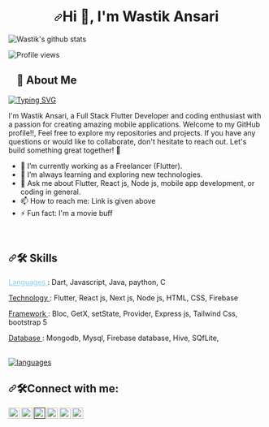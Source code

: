 <h1 align="center" dir="auto"><a id="user-content-hi--im-rahul" class="anchor" aria-hidden="true" tabindex="-1" href="#hi--im-rahul"><svg class="octicon octicon-link" viewBox="0 0 16 16" version="1.1" width="16" height="16" aria-hidden="true"><path d="m7.775 3.275 1.25-1.25a3.5 3.5 0 1 1 4.95 4.95l-2.5 2.5a3.5 3.5 0 0 1-4.95 0 .751.751 0 0 1 .018-1.042.751.751 0 0 1 1.042-.018 1.998 1.998 0 0 0 2.83 0l2.5-2.5a2.002 2.002 0 0 0-2.83-2.83l-1.25 1.25a.751.751 0 0 1-1.042-.018.751.751 0 0 1-.018-1.042Zm-4.69 9.64a1.998 1.998 0 0 0 2.83 0l1.25-1.25a.751.751 0 0 1 1.042.018.751.751 0 0 1 .018 1.042l-1.25 1.25a3.5 3.5 0 1 1-4.95-4.95l2.5-2.5a3.5 3.5 0 0 1 4.95 0 .751.751 0 0 1-.018 1.042.751.751 0 0 1-1.042.018 1.998 1.998 0 0 0-2.83 0l-2.5 2.5a1.998 1.998 0 0 0 0 2.83Z"></path></svg></a>Hi 👋, I'm Wastik Ansari</h1>

![Wastik's github stats](https://github-readme-stats.vercel.app/api?username=wastikansari&show_icons=true&theme=react)

![Profile views](https://komarev.com/ghpvc/?username=wastikansari&color=brightgreen)

<!-- About Me -->
<h2 dir="auto"><a id="user-content--about-me" class="anchor" aria-hidden="true" href="#-about-me"><svg class="octicon octicon-link" viewBox="0 0 16 16" version="1.1" width="16" height="16" aria-hidden="true"><path fill-rule="evenodd" d=""></path></svg></a><g-emoji class="g-emoji" alias="rocket" fallback-src="https://github.githubassets.com/images/icons/emoji/unicode/1f680.png">🚀</g-emoji> About Me</h2>

<!-- slider text -->
<a href="https://git.io/typing-svg"><img src="https://readme-typing-svg.herokuapp.com?font=Fira+Code&weight=500&size=23&pause=1000&color=F7DC04&width=460&lines=Mobile+App+Developer;Frontend+%26+Backend+Developer;+Always+exploring+new+technologies;Content+Creator+%26+Educator" alt="Typing SVG" /></a>
<p dir="auto">I'm Wastik Ansari, a Full Stack Flutter Developer and coding enthusiast with a passion for creating amazing mobile applications. Welcome to my GitHub profile!!, Feel free to explore my repositories and projects. If you have any questions or would like to collaborate, don't hesitate to reach out. Let's build something great together! 🌟</p>
        <ul>
            <li>🔭 I’m currently working as a Freelancer (Flutter)</span>.</li>
            <li>🌱 I’m always learning and exploring new technologies.</li>
            <li>💬 Ask me about Flutter, React js, Node js, mobile app development, or coding in general.</li>
            <li>📫 How to reach me: Link is given above</span></li>
            <li>⚡ Fun fact: <span>I'm a movie buff </span></li>
        </ul>
                               
<br> 



<!--   Skills Section-->
<h2 dir="auto"><a id="user-content--skills" class="anchor" aria-hidden="true" href="#-skills"><svg class="octicon octicon-link" viewBox="0 0 16 16" version="1.1" width="16" height="16" aria-hidden="true"><path fill-rule="evenodd" d="M7.775 3.275a.75.75 0 001.06 1.06l1.25-1.25a2 2 0 112.83 2.83l-2.5 2.5a2 2 0 01-2.83 0 .75.75 0 00-1.06 1.06 3.5 3.5 0 004.95 0l2.5-2.5a3.5 3.5 0 00-4.95-4.95l-1.25 1.25zm-4.69 9.64a2 2 0 010-2.83l2.5-2.5a2 2 0 012.83 0 .75.75 0 001.06-1.06 3.5 3.5 0 00-4.95 0l-2.5 2.5a3.5 3.5 0 004.95 4.95l1.25-1.25a.75.75 0 00-1.06-1.06l-1.25 1.25a2 2 0 01-2.83 0z"></path></svg></a><g-emoji class="g-emoji" alias="hammer_and_wrench" fallback-src="https://github.githubassets.com/images/icons/emoji/unicode/1f6e0.png">🛠</g-emoji> Skills</h2>
<p dir="auto" > <a href='https://' style="color: skyblue"> Languages </a>: Dart, Javascript, Java, paython, C </p> 
<p dir="auto"> <a href='https://'> Technology </a>: Flutter, React js, Next js, Node js, HTML, CSS, Firebase </p>
<p dir="auto">  <a href='https://'> Framework </a>: Bloc, GetX, setState, Provider, Express js, Tailwind Css, bootstrap 5 </p>
<p dir="auto"> <a href='https://'> Database </a>: Mongodb, Mysql, Firebase database, Hive, SQfLite,</p>
<br>


<!-- languages -->
<a href="https://codewithwastik.blogspot.com">
<img alt="languages" src="https://github-readme-stats.vercel.app/api/top-langs/?username=wastikansari&theme=github_dark&hide_border=true&hide=Jupyter%20Notebook,css,html,scss&layout=compact" />
</a>

<h2 dir="auto"><a id="user-content--skills" class="anchor" aria-hidden="true" href="#-skills"><svg class="octicon octicon-link" viewBox="0 0 16 16" version="1.1" width="16" height="16" aria-hidden="true"><path fill-rule="evenodd" d="M7.775 3.275a.75.75 0 001.06 1.06l1.25-1.25a2 2 0 112.83 2.83l-2.5 2.5a2 2 0 01-2.83 0 .75.75 0 00-1.06 1.06 3.5 3.5 0 004.95 0l2.5-2.5a3.5 3.5 0 00-4.95-4.95l-1.25 1.25zm-4.69 9.64a2 2 0 010-2.83l2.5-2.5a2 2 0 012.83 0 .75.75 0 001.06-1.06 3.5 3.5 0 00-4.95 0l-2.5 2.5a3.5 3.5 0 004.95 4.95l1.25-1.25a.75.75 0 00-1.06-1.06l-1.25 1.25a2 2 0 01-2.83 0z"></path></svg></a><g-emoji class="g-emoji" alias="hammer_and_wrench" fallback-src="https://github.githubassets.com/images/icons/emoji/unicode/1f6e0.png">🛠</g-emoji>Connect with me:</h2>


<!-- Website -->
<a href="https://codewithwastik.blogspot.com" rel="nofollow">
  <img align="left" alt="Website" width="22px" src="https://img.icons8.com/?size=256w&id=42909&format=png" data-canonical-src="https://cdn.jsdelivr.net/npm/simple-icons@v3/icons/linkedin.svg" style="max-width: 100%;">
</a>

<!-- Linkedin -->
<a href="https://in.linkedin.com/in/wastik-ansari-a15956188" rel="nofollow">
  <img align="left" alt="Linkdein" width="22px" src="https://img.icons8.com/?size=256&id=13930&format=png" data-canonical-src="https://cdn.jsdelivr.net/npm/simple-icons@v3/icons/linkedin.svg" style="max-width: 100%;">
</a>

<!-- YouTub -->
<a href="" rel="nofollow">
  <img align="left" alt="Youtube" width="22px" src="https://img.icons8.com/?size=256&id=19318&format=png" data-canonical-src="https://cdn.jsdelivr.net/npm/simple-icons@v3/icons/youtube.svg" style="max-width: 100%;">
</a>

<!-- Twitter Account -->
<a href="https://twitter.com/ansari_wastik" rel="nofollow">
  <img align="left" alt="Twitter" width="22px" src="https://img.icons8.com/?size=256&id=13963&format=png" data-canonical-src="https://cdn.jsdelivr.net/npm/simple-icons@v3/icons/twitter.svg" style="max-width: 100%;">
</a> 

<!-- GitGub Account -->
<a href="https://github.com/wastikansari">
  <img align="left" alt="Github" width="22px" src="https://cdn-icons-png.flaticon.com/512/270/270798.png" data-canonical-src="https://cdn.jsdelivr.net/npm/simple-icons@v3/icons/github.svg" style="max-width: 100%;">
</a>

<!-- Instagram Account -->
<a href="https://instagram.com/wastikansari/" >
  <img align="left" alt="Instagram" width="22px" src="https://img.icons8.com/?size=256&id=Xy10Jcu1L2Su&format=png" data-canonical-src="https://cdn.jsdelivr.net/npm/simple-icons@v3/icons/instagram.svg" style="max-width: 100%;"
</a>

  

